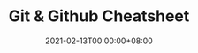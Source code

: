 ---
title: Git & Github Cheatsheet
date: "2021-02-13T00:00:00+08:00"
cover: ""
tags: 
  - git
  - github
  - cheatsheet
keywords: 
  - git
  - github
  - cheatsheet
description: ""
showFullContent: false
readingTime: false
---